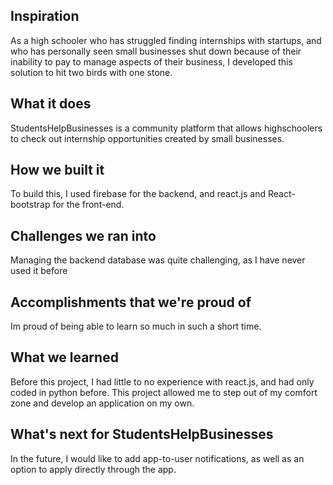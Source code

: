 ## Inspiration

As a high schooler who has struggled finding internships with startups, and who has personally seen small businesses shut down because of their inability to pay to manage aspects of their business, I developed this solution to hit two birds with one stone.

## What it does

StudentsHelpBusinesses is a community platform that allows highschoolers to check out internship opportunities created by small businesses.

## How we built it

To build this, I used firebase for the backend, and react.js and React-bootstrap for the front-end.

## Challenges we ran into

Managing the backend database was quite challenging, as I have never used it before

## Accomplishments that we're proud of

Im proud of being able to learn so much in such a short time.

## What we learned

Before this project, I had little to no experience with react.js, and had only coded in python before. This project allowed me to step out of my comfort zone and develop an application on my own.

## What's next for StudentsHelpBusinesses

In the future, I would like to add app-to-user notifications, as well as an option to apply directly through the app.
